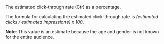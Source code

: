 The estimated click-through rate (Ctr) as a percentage.

The formula for calculating the estimated click-through rate is *(estimated clicks / estimated impressions) x 100*.

**Note**: This value is an estimate because the age and gender is not known for the entire audience.
